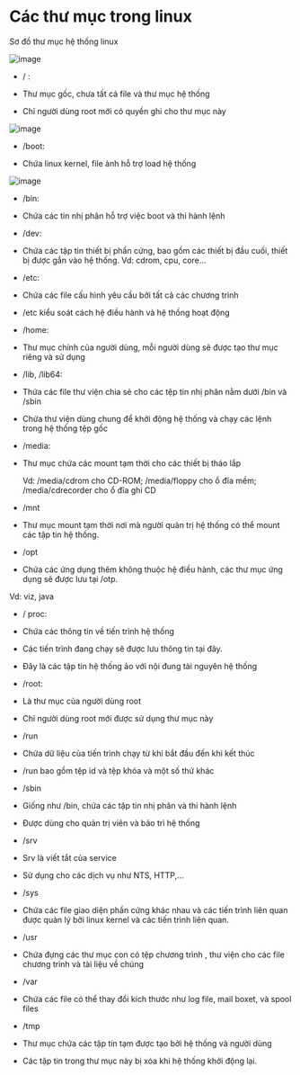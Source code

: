 #  Các thư mục trong linux
 
Sơ đồ thư mục hệ thống linux

![image](https://user-images.githubusercontent.com/92305335/139211765-d59d17ed-6e36-4f50-bfc7-df970d18d89a.png)

 
-	/ : 

  -	Thư mục gốc, chưa tất cả file và thư mục hệ thống

  -	Chỉ người dùng root mới có quyền ghi cho thư mục này

![image](https://user-images.githubusercontent.com/92305335/139211836-ee481bad-c4ec-4e2f-a0de-0f68949fe1bf.png)


-	/boot: 

  -	Chứa linux kernel, file ảnh hỗ trợ load hệ thống
 
 ![image](https://user-images.githubusercontent.com/92305335/139211889-cb55beb4-6cfe-4788-abbb-95da20f2bf99.png)


-	/bin:

  -	 Chứa các tin nhị phân hỗ trợ việc boot và thi hành lệnh  
 
-	/dev: 

  -	Chứa các tập tin thiết bị phần cứng, bao gồm các thiết bị đầu cuối, thiết bị được gắn vào hệ thống. Vd: cdrom, cpu, core… 
 
-	/etc: 

  -	Chứa các file cấu hình yêu cầu bởi tất cả các chương trình

  -	/etc kiểu soát cách hệ điều hành và hệ thống hoạt động
 

-	/home: 
  -	Thư mục chính của người dùng, mỗi người dùng sẽ được tạo thư mục riêng và sử dụng
 
-	/lib, /lib64: 

  -	Thứa các file thư viện chia sẻ cho các tệp tin nhị phân nằm dưới /bin và /sbin

  -	Chứa thư viện dùng chung để khởi động hệ thống và chạy các lệnh trong hệ thống tệp gốc

 
-	/media:

  -	Thư mục chứa các mount tạm thời cho các thiết bị tháo lắp

	Vd: /media/cdrom cho CD-ROM; /media/floppy cho ổ đĩa mềm; /media/cdrecorder cho ổ đĩa ghi CD

-	/mnt

  -	Thư mục mount tạm thời nơi mà người quản trị hệ thống có thể mount các tập tin hệ thống.

-	/opt

  -	Chứa các ứng dụng thêm không thuộc hệ điều hành, các thư mục ứng dụng sẽ được lưu tại /otp.

Vd: viz, java 

-	/ proc: 

  -	Chứa các thông tin về tiến trình hệ thống

  -	Các tiến trình đang chạy sẽ được lưu thông tin tại đây. 

  -	Đây là các tập tin hệ thống ảo với nội đung tài nguyên hệ thống
 
-	/root:

  -	Là thư mục của người dùng root

  -	Chỉ người dùng root mới được sử dụng thư mục này 

-	/run

  -	Chứa dữ liệu của tiến trình chạy từ khi bắt đầu đến khi kết thúc

  -	/run bao gồm tệp id và tệp khóa và một số thứ khác  


-	/sbin

  -	Giống như /bin, chứa các tập tin nhị phân và  thi hành lệnh

  -	Được dùng cho quản trị viên và bảo trì hệ thống

-	/srv

  -	Srv là viết tắt của service

  -	Sử dụng cho các dịch vụ như NTS, HTTP,…

-	/sys

  -	Chứa các file giao diện phần cứng khác nhau và các tiến trình liên quan được quản lý bởi linux kernel và các tiến trình liên quan.
 
-	/usr

 -	Chứa đựng các thư mục con có tệp chương trình , thư viện cho các file chương trình và tài liệu về chúng  
 

-	/var

  -	Chứa các file có thể thay đổi kích thước như log file, mail boxet, và spool files
 
-	/tmp

  -	Thư mục chứa các tập tin tạm được tạo bởi hệ thống và người dùng

  -	Các tập tin trong thư mục này bị xóa khi hệ thống khởi động lại.
